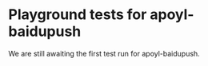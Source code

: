 # Playground tests for apoyl-baidupush
We are still awaiting the first test run for apoyl-baidupush.
